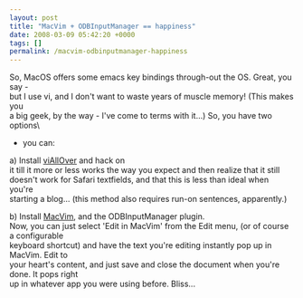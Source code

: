 ```yaml
---
layout: post
title: "MacVim + ODBInputManager == happiness"
date: 2008-03-09 05:42:20 +0000
tags: []
permalink: /macvim-odbinputmanager-happiness
---
```




So, MacOS offers some emacs key bindings through-out the OS. Great, you
say -\
but I use vi, and I don\'t want to waste years of muscle memory! (This
makes you\
a big geek, by the way - I\'ve come to terms with it\...) So, you have
two options\
- you can:

a\) Install [viAllOver](http://www.dabble.org/viallover/) and hack on\
it till it more or less works the way you expect and then realize that
it still\
doesn\'t work for Safari textfields, and that this is less than ideal
when you\'re\
starting a blog\... (this method also requires run-on sentences,
apparently.)

b\) Install [MacVim](http://code.google.com/p/macvim/), and the
ODBInputManager plugin.\
Now, you can just select \'Edit in MacVim\' from the Edit menu, (or of
course a configurable\
keyboard shortcut) and have the text you\'re editing instantly pop up in
MacVim. Edit to\
your heart\'s content, and just save and close the document when you\'re
done. It pops right\
up in whatever app you were using before. Bliss\...




